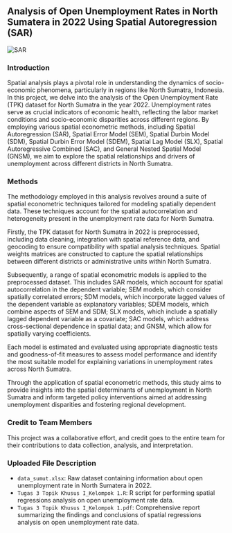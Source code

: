 ## Analysis of Open Unemployment Rates in North Sumatera in 2022 Using Spatial Autoregression (SAR)

![SAR](https://cdn.antaranews.com/cache/350x233/2013/06/20130627Bursa-Kerja-270613-af-2.jpg) <br>

### Introduction
Spatial analysis plays a pivotal role in understanding the dynamics of socio-economic phenomena, particularly in regions like North Sumatra, Indonesia. In this project, we delve into the analysis of the Open Unemployment Rate (TPK) dataset for North Sumatra in the year 2022. Unemployment rates serve as crucial indicators of economic health, reflecting the labor market conditions and socio-economic disparities across different regions. By employing various spatial econometric methods, including Spatial Autoregression (SAR), Spatial Error Model (SEM), Spatial Durbin Model (SDM), Spatial Durbin Error Model (SDEM), Spatial Lag Model (SLX), Spatial Autoregressive Combined (SAC), and General Nested Spatial Model (GNSM), we aim to explore the spatial relationships and drivers of unemployment across different districts in North Sumatra.

### Methods
The methodology employed in this analysis revolves around a suite of spatial econometric techniques tailored for modeling spatially dependent data. These techniques account for the spatial autocorrelation and heterogeneity present in the unemployment rate data for North Sumatra.

Firstly, the TPK dataset for North Sumatra in 2022 is preprocessed, including data cleaning, integration with spatial reference data, and geocoding to ensure compatibility with spatial analysis techniques. Spatial weights matrices are constructed to capture the spatial relationships between different districts or administrative units within North Sumatra.

Subsequently, a range of spatial econometric models is applied to the preprocessed dataset. This includes SAR models, which account for spatial autocorrelation in the dependent variable; SEM models, which consider spatially correlated errors; SDM models, which incorporate lagged values of the dependent variable as explanatory variables; SDEM models, which combine aspects of SEM and SDM; SLX models, which include a spatially lagged dependent variable as a covariate; SAC models, which address cross-sectional dependence in spatial data; and GNSM, which allow for spatially varying coefficients.

Each model is estimated and evaluated using appropriate diagnostic tests and goodness-of-fit measures to assess model performance and identify the most suitable model for explaining variations in unemployment rates across North Sumatra.

Through the application of spatial econometric methods, this study aims to provide insights into the spatial determinants of unemployment in North Sumatra and inform targeted policy interventions aimed at addressing unemployment disparities and fostering regional development.

### Credit to Team Members
This project was a collaborative effort, and credit goes to the entire team for their contributions to data collection, analysis, and interpretation.

### Uploaded File Description
- `data_sumut.xlsx`: Raw dataset containing information about open unemployment rate in North Sumatera in 2022.
- `Tugas 3 Topik Khusus I_Kelompok 1.R`: R script for performing spatial regressions analysis on open unemployment rate data.
- `Tugas 3 Topik Khusus I_Kelompok 1.pdf`: Comprehensive report summarizing the findings and conclusions of spatial regressions analysis on open unemployment rate data.
